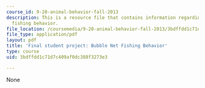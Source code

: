 ```yaml
---
course_id: 9-20-animal-behavior-fall-2013
description: This is a resource file that contains information regarding bubble net
  fishing behavior.
file_location: /coursemedia/9-20-animal-behavior-fall-2013/3bdffdd1c71d7c409af0dc388f3273e3_MIT9_20F13_Anonymous.pdf
file_type: application/pdf
layout: pdf
title: 'Final student project: Bubble Net Fishing Behavior'
type: course
uid: 3bdffdd1c71d7c409af0dc388f3273e3

---
```

None